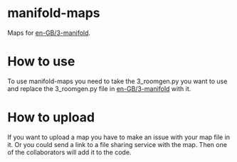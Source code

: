 # manifold-maps
Maps for [en-GB/3-manifold](https://github.com/en-GB/3-manifold).

# How to use
To use manifold-maps you need to take the 3_roomgen.py you want to use and replace the 3_roomgen.py file in [en-GB/3-manifold](https://github.com/en-GB/3-manifold) with it.

# How to upload
If you want to upload a map you have to make an issue with your map file in it. Or you could send a link to a file sharing service with the map. Then one of the collaborators will add it to the code.
